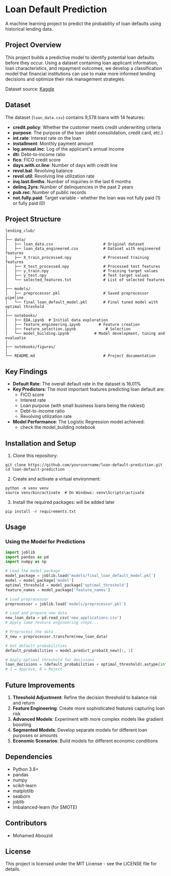 # Loan Default Prediction

A machine learning project to predict the probability of loan defaults using historical lending data.

## Project Overview

This project builds a predictive model to identify potential loan defaults before they occur. Using a dataset containing loan applicant information, loan characteristics, and repayment outcomes, we develop a classification model that financial institutions can use to make more informed lending decisions and optimize their risk management strategies.

Dataset source: [Kaggle](https://www.kaggle.com/datasets/urstrulyvikas/lending-club-loan-data-analysis)

## Dataset

The dataset (`loan_data.csv`) contains 9,578 loans with 14 features:

- **credit.policy**: Whether the customer meets credit underwriting criteria
- **purpose**: The purpose of the loan (debt consolidation, credit card, etc.)
- **int.rate**: Interest rate on the loan
- **installment**: Monthly payment amount
- **log.annual.inc**: Log of the applicant's annual income
- **dti**: Debt-to-income ratio
- **fico**: FICO credit score
- **days.with.cr.line**: Number of days with credit line
- **revol.bal**: Revolving balance
- **revol.util**: Revolving line utilization rate
- **inq.last.6mths**: Number of inquiries in the last 6 months
- **delinq.2yrs**: Number of delinquencies in the past 2 years
- **pub.rec**: Number of public records
- **not.fully.paid**: Target variable - whether the loan was not fully paid (1) or fully paid (0)

## Project Structure

```
lending_club/
│
├── data/
│   ├── loan_data.csv                      # Original dataset
│   ├── loan_data_engineered.csv           # Dataset with engineered features
│   ├── X_train_processed.npy              # Processed training features
│   ├── X_test_processed.npy               # Processed test features
│   ├── y_train.npy                        # Training target values
│   ├── y_test.npy                         # Test target values
│   └── selected_features.txt              # List of selected features
│
├── models/
│   ├── preprocessor.pkl                   # Saved preprocessor pipeline
│   └── final_loan_default_model.pkl       # Final tuned model with optimal threshold
│
├── notebooks/
│   ├── EDA.ipynb  # Initial data exploration
│   ├── feature_engineering.ipynb        # Feature creation
│   ├── feature_selection.ipynb             # Selection
│   └── model_building.ipynb           # Model development, tuning and evaluatio
│
├── notebooks/figures/
│
└── README.md                              # Project documentation
```

## Key Findings

- **Default Rate**: The overall default rate in the dataset is 16.01%
- **Key Predictors**: The most important features predicting loan default are:
  - FICO score
  - Interest rate
  - Loan purpose (with small business loans being the riskiest)
  - Debt-to-income ratio
  - Revolving utilization rate
- **Model Performance**: The Logistic Regression model achieved:
  - check the model_building notebook

## Installation and Setup

1. Clone this repository:

```
git clone https://github.com/yourusername/loan-default-prediction.git
cd loan-default-prediction
```

2. Create and activate a virtual environment:

```
python -m venv venv
source venv/bin/activate  # On Windows: venv\Scripts\activate
```

3. Install the required packages:
   will be added later

```
pip install -r requirements.txt
```

## Usage

### Using the Model for Predictions

```python
import joblib
import pandas as pd
import numpy as np

# Load the model package
model_package = joblib.load('models/final_loan_default_model.pkl')
model = model_package['model']
optimal_threshold = model_package['optimal_threshold']
feature_names = model_package['feature_names']

# Load preprocessor
preprocessor = joblib.load('models/preprocessor.pkl')

# Load and prepare new data
new_loan_data = pd.read_csv('new_applications.csv')
# Apply same feature engineering steps...

# Preprocess the data
X_new = preprocessor.transform(new_loan_data)

# Get default probabilities
default_probabilities = model.predict_proba(X_new)[:, 1]

# Apply optimal threshold for decisions
loan_decisions = (default_probabilities < optimal_threshold).astype(int)
# 1 = Approve, 0 = Reject
```

## Future Improvements

1. **Threshold Adjustment**: Refine the decision threshold to balance risk and return
2. **Feature Engineering**: Create more sophisticated features capturing loan risk
3. **Advanced Models**: Experiment with more complex models like gradient boosting
4. **Segmented Models**: Develop separate models for different loan purposes or amounts
5. **Economic Scenarios**: Build models for different economic conditions

## Dependencies

- Python 3.8+
- pandas
- numpy
- scikit-learn
- matplotlib
- seaborn
- joblib
- imbalanced-learn (for SMOTE)

## Contributors

- Mohamed Abouzid

## License

This project is licensed under the MIT License - see the LICENSE file for details.
